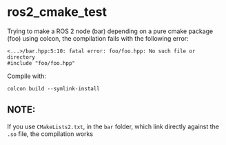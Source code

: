 # ros2_cmake_test

Trying to make a ROS 2 node (bar) depending on a pure cmake package (foo) using colcon,
the compilation fails with the following error:

```
<...>/bar.hpp:5:10: fatal error: foo/foo.hpp: No such file or directory
#include "foo/foo.hpp"
```

Compile with:
```
colcon build --symlink-install
```

## NOTE:

If you use `CMakeLists2.txt`, in the `bar` folder, which link directly against the `.so` file, the compilation works
